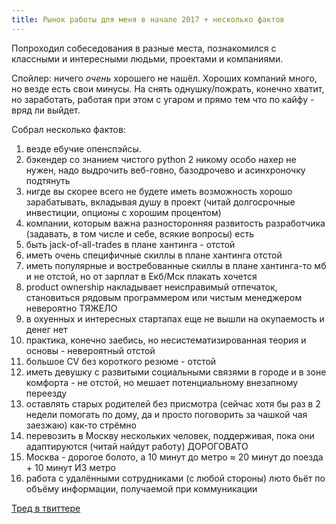```yaml
---
title: Рынок работы для меня в начале 2017 + несколько фактов
---
```


Попроходил собеседования в разные места, познакомился с классными и интересными людьми, проектами и компаниями.

Спойлер: ничего _очень_ хорошего не нашёл. Хороших компаний много, но везде есть свои минусы. На снять однушку/пожрать, конечно хватит, но заработать, работая при этом с угаром и прямо тем что по кайфу - вряд ли выйдет.

Собрал несколько фактов:

1. везде ебучие опенспэйсы.
2. бэкендер со знанием чистого python 2 никому особо нахер не нужен, надо выдрочить веб-говно, базодрочево и асинхроночку подтянуть
3. нигде вы скорее всего не будете иметь возможность хорошо зарабатывать, вкладывая душу в проект (читай долгосрочные инвестиции, опционы с хорошим процентом)
4. компании, которым важна разносторонняя развитость разработчика (задавать, в том числе и себе, всякие вопросы) есть
5. быть jack-of-all-trades в плане хантинга - отстой
6. иметь очень специфичные скиллы в плане хантинга отстой
7. иметь популярные и востребованные скиллы в плане хантинга-то мб и не отстой, но от зарплат в Екб/Мск плакать хочется
8. product ownership накладывает неисправимый отпечаток, становиться рядовым программером или чистым менеджером невероятно ТЯЖЕЛО
9. в охуенных и интересных стартапах еще не вышли на окупаемость и денег нет
10. практика, конечно заебись, но несистематизированная теория и основы - невероятный отстой
11. большое CV без короткого резюме - отстой
12. иметь девушку с развитыми социальными связями в городе и в зоне комфорта - не отстой, но мешает потенциальному внезапному переезду
13. оставлять старых родителей без присмотра (сейчас хотя бы раз в 2 недели помогать по дому, да и просто поговорить за чашкой чая заезжаю) как-то стрёмно
14. перевозить в Москву нескольких человек, поддерживая, пока они адаптируются (читай найдут работу) ДОРОГОВАТО
15. Москва - дорогое болото, а 10 минут до метро ≈ 20 минут до поезда + 10 минут ИЗ метро
16. работа с удалёнными сотрудниками (с любой стороны) люто бьёт по объёму информации, получаемой при коммуникации

[Тред в твиттере](https://twitter.com/strizhechenko/status/833778743789420545)
